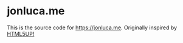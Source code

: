 # jonluca.me

This is the source code for https://jonluca.me. Originally inspired by [HTML5UP!](https://html5up.net)